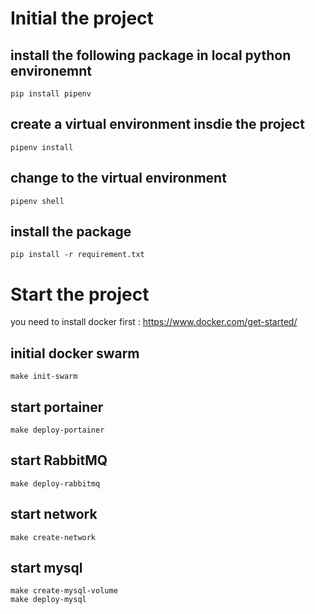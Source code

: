 # Initial the project

## install the following package in local python environemnt 
```
pip install pipenv
```

## create a virtual environment insdie the project 
```
pipenv install
```

## change to the virtual environment
```
pipenv shell
```

## install the package
```
pip install -r requirement.txt
```

# Start the project 
you need to install docker first : https://www.docker.com/get-started/

## initial docker swarm
```
make init-swarm
```

## start portainer
```
make deploy-portainer
```

## start RabbitMQ
```
make deploy-rabbitmq
```

## start network
```
make create-network
```

## start mysql
```
make create-mysql-volume
make deploy-mysql
```